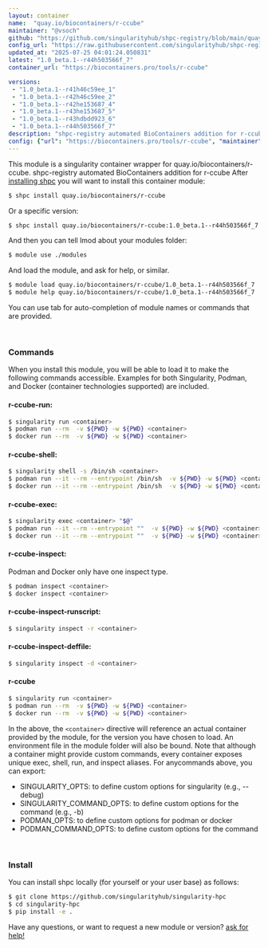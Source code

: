 ```yaml
---
layout: container
name:  "quay.io/biocontainers/r-ccube"
maintainer: "@vsoch"
github: "https://github.com/singularityhub/shpc-registry/blob/main/quay.io/biocontainers/r-ccube/container.yaml"
config_url: "https://raw.githubusercontent.com/singularityhub/shpc-registry/main/quay.io/biocontainers/r-ccube/container.yaml"
updated_at: "2025-07-25 04:01:24.050831"
latest: "1.0_beta.1--r44h503566f_7"
container_url: "https://biocontainers.pro/tools/r-ccube"

versions:
 - "1.0_beta.1--r41h46c59ee_1"
 - "1.0_beta.1--r42h46c59ee_2"
 - "1.0_beta.1--r42he153687_4"
 - "1.0_beta.1--r43he153687_5"
 - "1.0_beta.1--r43hdbdd923_6"
 - "1.0_beta.1--r44h503566f_7"
description: "shpc-registry automated BioContainers addition for r-ccube"
config: {"url": "https://biocontainers.pro/tools/r-ccube", "maintainer": "@vsoch", "description": "shpc-registry automated BioContainers addition for r-ccube", "latest": {"1.0_beta.1--r44h503566f_7": "sha256:fbd2e7851be385309db28dda976a804e6f7187ba09d606e7dfaedd85f033c9ee"}, "tags": {"1.0_beta.1--r41h46c59ee_1": "sha256:88ef4c800eadf6640eabc8db3502bd241773702f07db48353f5f286dd26110f5", "1.0_beta.1--r42h46c59ee_2": "sha256:04fb357f16795109854eb04600a650f95917609aef29d4a625e95a42d50caa5c", "1.0_beta.1--r42he153687_4": "sha256:0482ff191487ddcd45e6af68bc1d3d13cdbe3d1e970c873ba11def9db6e5a878", "1.0_beta.1--r43he153687_5": "sha256:65cd907820c2594c61d116866b694f4211b810a2ccd7b7391c9de280792237c0", "1.0_beta.1--r43hdbdd923_6": "sha256:065895dcbbc8ef6327e92ee0ec663504d6e2404e4ae7184c5bb0ebcef915ae41", "1.0_beta.1--r44h503566f_7": "sha256:fbd2e7851be385309db28dda976a804e6f7187ba09d606e7dfaedd85f033c9ee"}, "docker": "quay.io/biocontainers/r-ccube"}
---
```


This module is a singularity container wrapper for quay.io/biocontainers/r-ccube.
shpc-registry automated BioContainers addition for r-ccube
After [installing shpc](#install) you will want to install this container module:


```bash
$ shpc install quay.io/biocontainers/r-ccube
```

Or a specific version:

```bash
$ shpc install quay.io/biocontainers/r-ccube:1.0_beta.1--r44h503566f_7
```

And then you can tell lmod about your modules folder:

```bash
$ module use ./modules
```

And load the module, and ask for help, or similar.

```bash
$ module load quay.io/biocontainers/r-ccube/1.0_beta.1--r44h503566f_7
$ module help quay.io/biocontainers/r-ccube/1.0_beta.1--r44h503566f_7
```

You can use tab for auto-completion of module names or commands that are provided.

<br>

### Commands

When you install this module, you will be able to load it to make the following commands accessible.
Examples for both Singularity, Podman, and Docker (container technologies supported) are included.

#### r-ccube-run:

```bash
$ singularity run <container>
$ podman run --rm  -v ${PWD} -w ${PWD} <container>
$ docker run --rm  -v ${PWD} -w ${PWD} <container>
```

#### r-ccube-shell:

```bash
$ singularity shell -s /bin/sh <container>
$ podman run --it --rm --entrypoint /bin/sh  -v ${PWD} -w ${PWD} <container>
$ docker run --it --rm --entrypoint /bin/sh  -v ${PWD} -w ${PWD} <container>
```

#### r-ccube-exec:

```bash
$ singularity exec <container> "$@"
$ podman run --it --rm --entrypoint ""  -v ${PWD} -w ${PWD} <container> "$@"
$ docker run --it --rm --entrypoint ""  -v ${PWD} -w ${PWD} <container> "$@"
```

#### r-ccube-inspect:

Podman and Docker only have one inspect type.

```bash
$ podman inspect <container>
$ docker inspect <container>
```

#### r-ccube-inspect-runscript:

```bash
$ singularity inspect -r <container>
```

#### r-ccube-inspect-deffile:

```bash
$ singularity inspect -d <container>
```



#### r-ccube

```bash
$ singularity run <container>
$ podman run --rm  -v ${PWD} -w ${PWD} <container>
$ docker run --rm  -v ${PWD} -w ${PWD} <container>
```


In the above, the `<container>` directive will reference an actual container provided
by the module, for the version you have chosen to load. An environment file in the
module folder will also be bound. Note that although a container
might provide custom commands, every container exposes unique exec, shell, run, and
inspect aliases. For anycommands above, you can export:

 - SINGULARITY_OPTS: to define custom options for singularity (e.g., --debug)
 - SINGULARITY_COMMAND_OPTS: to define custom options for the command (e.g., -b)
 - PODMAN_OPTS: to define custom options for podman or docker
 - PODMAN_COMMAND_OPTS: to define custom options for the command

<br>

### Install

You can install shpc locally (for yourself or your user base) as follows:

```bash
$ git clone https://github.com/singularityhub/singularity-hpc
$ cd singularity-hpc
$ pip install -e .
```

Have any questions, or want to request a new module or version? [ask for help!](https://github.com/singularityhub/singularity-hpc/issues)